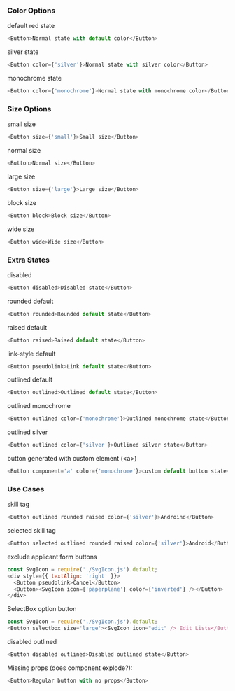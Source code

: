 ### Color Options

default red state

```js
<Button>Normal state with default color</Button>
```

silver state

```js
<Button color={'silver'}>Normal state with silver color</Button>
```

monochrome state

```js
<Button color={'monochrome'}>Normal state with monochrome color</Button>
```

### Size Options

small size

```js
<Button size={'small'}>Small size</Button>
```

normal size

```js
<Button>Normal size</Button>
```

large size

```js
<Button size={'large'}>Large size</Button>
```

block size

```js
<Button block>Block size</Button>
```

wide size

```js
<Button wide>Wide size</Button>
```

### Extra States

disabled

```js
<Button disabled>Disabled state</Button>
```

rounded default

```js
<Button rounded>Rounded default state</Button>
```

raised default

```js
<Button raised>Raised default state</Button>
```

link-style default

```js
<Button pseudolink>Link default state</Button>
```

outlined default

```js
<Button outlined>Outlined default state</Button>
```

outlined monochrome

```js
<Button outlined color={'monochrome'}>Outlined monochrome state</Button>
```

outlined silver

```js
<Button outlined color={'silver'}>Outlined silver state</Button>
```

button generated with custom element (&lt;a&gt;)

```js
<Button component='a' color={'monochrome'}>custom default button state</Button>
```

### Use Cases

skill tag

```js
<Button outlined rounded raised color={'silver'}>Androind</Button>
```

selected skill tag

```js
<Button selected outlined rounded raised color={'silver'}>Android</Button>
```

exclude applicant form buttons

```js
const SvgIcon = require('./SvgIcon.js').default;
<div style={{ textAlign: 'right' }}>
  <Button pseudolink>Cancel</Button>
  <Button><SvgIcon icon={'paperplane'} color={'inverted'} /></Button>
</div>
```

SelectBox option button

```js
const SvgIcon = require('./SvgIcon.js').default;
<Button selectbox size='large'><SvgIcon icon="edit" /> Edit Lists</Button>
```

disabled outlined

```js
<Button disabled outlined>Disabled outlined state</Button>
```

Missing props (does component explode?):

```js
<Button>Regular button with no props</Button>
```
